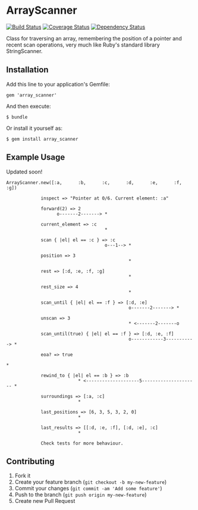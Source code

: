 # ArrayScanner
[![Build Status](https://travis-ci.org/LFDM/array_scanner.png)](https://travis-ci.org/LFDM/array_scanner)
[![Coverage Status](https://coveralls.io/repos/LFDM/array_scanner/badge.png)](https://coveralls.io/r/LFDM/array_scanner)
[![Dependency Status](https://gemnasium.com/LFDM/array_scanner.png)](https://gemnasium.com/LFDM/array_scanner)


Class for traversing an array, remembering the position of a pointer and
recent scan operations, very much like Ruby's standard library
StringScanner.

## Installation

Add this line to your application's Gemfile:

    gem 'array_scanner'

And then execute:

    $ bundle

Or install it yourself as:

    $ gem install array_scanner

## Example Usage

Updated soon!

    ArrayScanner.new([:a,      :b,      :c,      :d,      :e,      :f,      :g])

                 inspect => "Pointer at 0/6. Current element: :a"

                 forward(2) => 2
                       o-------2-------> *

                 current_element => :c
                                         *
                 
                 scan { |el| el == :c } => :c
                                         o---1--> *

                 position => 3
                                                  *

                 rest => [:d, :e, :f, :g]
                                                  *

                 rest_size => 4
                                                  *

                 scan_until { |el| el == :f } => [:d, :e]
                                                  o-------2-------> *
                 
                 unscan => 3
                                                  * <-------2-------o                  

                 scan_until(true) { |el| el == :f } => [:d, :e, :f]
                                                  o------------3-----------> *

                 eoa? => true
                                                                             *

                 rewind_to { |el| el == :b } => :b
                               * <--------------------5--------------------- *

                 surroundings => [:a, :c]
                               *

                 last_positions => [6, 3, 5, 3, 2, 0]
                               *

                 last_results => [[:d, :e, :f], [:d, :e], :c]
                               *
                                        
                 Check tests for more behaviour.


## Contributing

1. Fork it
2. Create your feature branch (`git checkout -b my-new-feature`)
3. Commit your changes (`git commit -am 'Add some feature'`)
4. Push to the branch (`git push origin my-new-feature`)
5. Create new Pull Request
